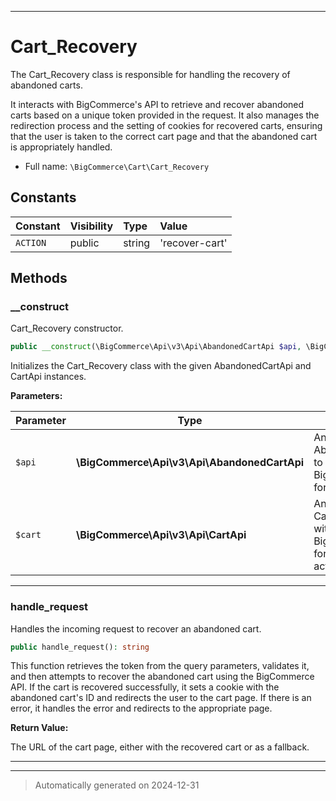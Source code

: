 ***

# Cart_Recovery

The Cart_Recovery class is responsible for handling the recovery of abandoned carts.

It interacts with BigCommerce's API to retrieve and recover abandoned carts based on
a unique token provided in the request. It also manages the redirection process and
the setting of cookies for recovered carts, ensuring that the user is taken to the correct
cart page and that the abandoned cart is appropriately handled.

* Full name: `\BigCommerce\Cart\Cart_Recovery`


## Constants

| Constant | Visibility | Type | Value |
|:---------|:-----------|:-----|:------|
|`ACTION`|public|string|&#039;recover-cart&#039;|


## Methods


### __construct

Cart_Recovery constructor.

```php
public __construct(\BigCommerce\Api\v3\Api\AbandonedCartApi $api, \BigCommerce\Api\v3\Api\CartApi $cart): mixed
```

Initializes the Cart_Recovery class with the given AbandonedCartApi and CartApi instances.






**Parameters:**

| Parameter | Type | Description |
|-----------|------|-------------|
| `$api` | **\BigCommerce\Api\v3\Api\AbandonedCartApi** | An instance of the AbandonedCartApi to interact with the BigCommerce API for cart recovery. |
| `$cart` | **\BigCommerce\Api\v3\Api\CartApi** | An instance of the CartApi to interact with the BigCommerce API for cart-related actions. |





***

### handle_request

Handles the incoming request to recover an abandoned cart.

```php
public handle_request(): string
```

This function retrieves the token from the query parameters, validates it,
and then attempts to recover the abandoned cart using the BigCommerce API.
If the cart is recovered successfully, it sets a cookie with the abandoned
cart's ID and redirects the user to the cart page. If there is an error,
it handles the error and redirects to the appropriate page.







**Return Value:**

The URL of the cart page, either with the recovered cart or as a fallback.




***


***
> Automatically generated on 2024-12-31
